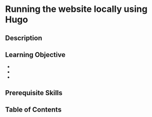 # Running the website locally using Hugo

## Description

## Learning Objective

-
-
-

## Prerequisite Skills

## Table of Contents


